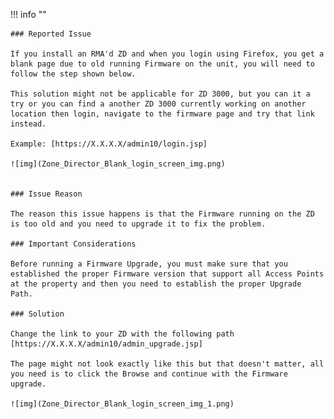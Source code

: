 !!! info ""

    ### Reported Issue

    If you install an RMA'd ZD and when you login using Firefox, you get a blank page due to old running Firmware on the unit, you will need to follow the step shown below.

    This solution might not be applicable for ZD 3000, but you can it a try or you can find a another ZD 3000 currently working on another location then login, navigate to the firmware page and try that link instead.

    Example: [https://X.X.X.X/admin10/login.jsp]

    ![img](Zone_Director_Blank_login_screen_img.png)


    ### Issue Reason

    The reason this issue happens is that the Firmware running on the ZD is too old and you need to upgrade it to fix the problem.

    ### Important Considerations

    Before running a Firmware Upgrade, you must make sure that you established the proper Firmware version that support all Access Points at the property and then you need to establish the proper Upgrade Path.

    ### Solution

    Change the link to your ZD with the following path [https://X.X.X.X/admin10/admin_upgrade.jsp]

    The page might not look exactly like this but that doesn't matter, all you need is to click the Browse and continue with the Firmware upgrade.

    ![img](Zone_Director_Blank_login_screen_img_1.png)
